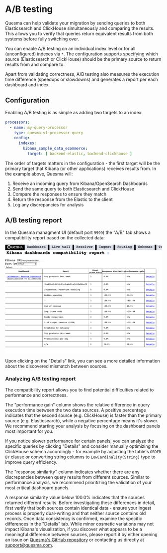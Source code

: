 # A/B testing

Quesma can help validate your migration by sending queries to both Elasticsearch and ClickHouse simultaneously and comparing the results. This allows you to verify that queries return equivalent results from both systems before fully switching over.

You can enable A/B testing on an individual index level or for all (unconfigured) indexes via `*`. The configuration supports specifying which source (Elasticsearch or ClickHouse) should be the primary source to return results from and compare to.

Apart from validating correctness, A/B testing also measures the execution time difference (speedups or slowdowns) and generates a report per each dashboard and index.

## Configuration

Enabling A/B testing is as simple as adding two targets to an index:

```yaml
processors:
  - name: my-query-processor
    type: quesma-v1-processor-query
    config:
      indexes:
        kibana_sample_data_ecommerce:
          target: [ backend-elastic, backend-clickhouse ]
```

The order of targets matters in the configuration - the first target will be the primary target that Kibana (or other applications) receives results from. In the example above, Quesma will:

1. Receive an incoming query from Kibana/OpenSearch Dashboards
2. Send the same query to both Elasticsearch and ClickHouse 
3. Compare the responses to ensure they match
4. Return the response from the Elastic to the client
5. Log any discrepancies for analysis

## A/B testing report

In the Quesma managment UI (default port `9999`) the "A/B" tab shows a compatibility report based on the collected data:

![Kibana dashboards compatibility report](./public/quesma-ab/ab-1.png)

Upon clicking on the "Details" link, you can see a more detailed information about the discovered mismatch between sources.

### Analyzing A/B testing report

The compatibility report allows you to find potential difficulties related to performance and correctness. 

The "performance gain" column shows the relative difference in query execution time between the two data sources. A positive percentage indicates that the second source (e.g. ClickHouse) is faster than the primary source (e.g. Elasticsearch), while a negative percentage means it's slower. We recommend starting your analysis by focusing on the dashboard panels most important for you. 

If you notice slower performance for certain panels, you can analyze the specific queries by clicking "Details" and consider manually optimizing the ClickHouse schema accordingly - for example by adjusting the table's `ORDER BY` clause or converting string columns to `LowCardinality(String)` type to improve query efficiency.

The "response similarity" column indicates whether there are any discrepancies between query results from different sources. Similar to performance analysis, we recommend prioritizing the validation of your most critical dashboard panels.

A response similarity value below 100.0% indicates that the sources returned different results. Before investigating these differences in detail, first verify that both sources contain identical data - ensure your ingest process is properly dual-writing and that neither source contains old records. Once data consistency is confirmed, examine the specific differences in the "Details" tab. While minor cosmetic variations may not impact Kibana's visualization, if you discover what appears to be a meaningful difference between sources, please report it by either opening an issue on [Quesma's GitHub repository](https://github.com/QuesmaOrg/quesma/issues/new) or contacting us directly at support@quesma.com.